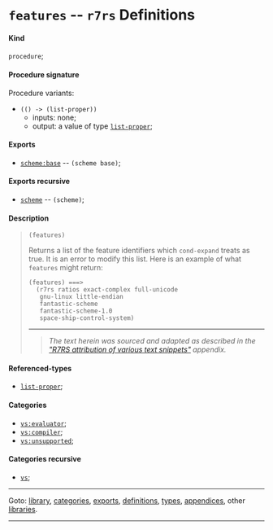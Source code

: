 

<a id='definition__r7rs__features'></a>

# `features` -- `r7rs` Definitions


<a id='definition__r7rs__features__kind'></a>

#### Kind

`procedure`;


<a id='definition__r7rs__features__procedure-signature'></a>

#### Procedure signature

Procedure variants:
 * `(() -> (list-proper))`
   * inputs: none;
   * output: a value of type [`list-proper`](../../r7rs/types/list-proper.md#type__r7rs__list-proper);


<a id='definition__r7rs__features__exports'></a>

#### Exports

 * [`scheme:base`](../../r7rs/exports/scheme_3a_base.md#export__r7rs__scheme_3a_base) -- `(scheme base)`;


<a id='definition__r7rs__features__exports-recursive'></a>

#### Exports recursive

 * [`scheme`](../../r7rs/exports/scheme.md#export__r7rs__scheme) -- `(scheme)`;


<a id='definition__r7rs__features__description'></a>

#### Description

> ````
> (features)
> ````
> 
> 
> Returns a list of the feature identifiers which `cond-expand`
> treats as true.  It is an error to modify this list.  Here is an
> example of what `features` might return:
> 
> ````
> (features) ===>
>   (r7rs ratios exact-complex full-unicode
>    gnu-linux little-endian
>    fantastic-scheme
>    fantastic-scheme-1.0
>    space-ship-control-system)
> ````
> 
> 
> ----
> > *The text herein was sourced and adapted as described in the ["R7RS attribution of various text snippets"](../../r7rs/appendices/attribution.md#appendix__r7rs__attribution) appendix.*


<a id='definition__r7rs__features__referenced-types'></a>

#### Referenced-types

 * [`list-proper`](../../r7rs/types/list-proper.md#type__r7rs__list-proper);


<a id='definition__r7rs__features__categories'></a>

#### Categories

 * [`vs:evaluator`](../../r7rs/categories/vs_3a_evaluator.md#category__r7rs__vs_3a_evaluator);
 * [`vs:compiler`](../../r7rs/categories/vs_3a_compiler.md#category__r7rs__vs_3a_compiler);
 * [`vs:unsupported`](../../r7rs/categories/vs_3a_unsupported.md#category__r7rs__vs_3a_unsupported);


<a id='definition__r7rs__features__categories-recursive'></a>

#### Categories recursive

 * [`vs`](../../r7rs/categories/vs.md#category__r7rs__vs);

----

Goto: [library](../../r7rs/_index.md#library__r7rs), [categories](../../r7rs/categories/_index.md#toc__r7rs__categories), [exports](../../r7rs/exports/_index.md#toc__r7rs__exports), [definitions](../../r7rs/definitions/_index.md#toc__r7rs__definitions), [types](../../r7rs/types/_index.md#toc__r7rs__types), [appendices](../../r7rs/appendices/_index.md#toc__r7rs__appendices), other [libraries](../../_libraries.md#toc__libraries).

----

